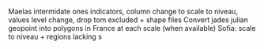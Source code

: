 Maelas intermidate ones indicators, column change to scale to niveau, values level change, drop tom excluded + shape files
Convert jades julian geopoint into polygons in France at each scale (when available)
Sofia: scale to niveau + regions lacking s

